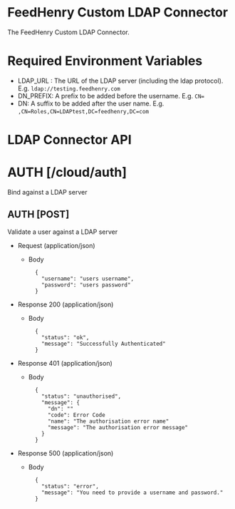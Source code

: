 # FeedHenry Custom LDAP Connector

The FeedHenry Custom LDAP Connector.

# Required Environment Variables

* LDAP_URL : The URL of the LDAP server (including the ldap protocol). E.g. `ldap://testing.feedhenry.com`
* DN_PREFIX: A prefix to be added before the username. E.g. `CN=`
* DN: A suffix to be added after the user name. E.g. `,CN=Roles,CN=LDAPtest,DC=feedhenry,DC=com`

# LDAP Connector API

# AUTH [/cloud/auth]

Bind against a LDAP server

## AUTH [POST]

Validate a user against a LDAP server

+ Request (application/json)

    + Body

            {
              "username": "users username",
              "password": "users password"
            }

+ Response 200 (application/json)

    + Body

            {
              "status": "ok",
              "message": "Successfully Authenticated"
            }

+ Response 401 (application/json)

    + Body

            {
              "status": "unauthorised",
              "message": {
                "dn": ""
                "code": Error Code
                "name": "The authorisation error name"
                "message": "The authorisation error message"
              }
            }

+ Response 500 (application/json)

    + Body

            {
              "status": "error",
              "message": "You need to provide a username and password."
            }
